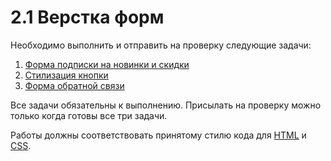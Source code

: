 # 2.1 Верстка форм

Необходимо выполнить и отправить на проверку следующие задачи:

1. [Форма подписки на новинки и скидки](./news-and-offers-form/)
2. [Стилизация кнопки](./button-effects/)
3. [Форма обратной связи](./feedback-form/)

Все задачи обязательны к выполнению. Присылать на проверку можно только когда готовы все три задачи.

Работы должны соответствовать принятому стилю кода для [HTML](https://github.com/netology-code/codestyle/tree/master/html) и [CSS](https://github.com/netology-code/codestyle/tree/master/css).
